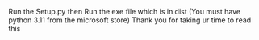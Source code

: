 Run the Setup.py then Run the exe file which is in dist 
(You must have python 3.11 from the microsoft store)
Thank you for taking ur time to read this
